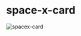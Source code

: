# space-x-card

![spacex-card](https://user-images.githubusercontent.com/111699274/196828761-2eb880cc-d453-4ce0-872f-42d4ad285bbd.png)
